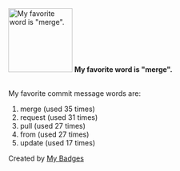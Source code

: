 <img src="https://github.com/my-badges/my-badges/blob/master/src/all-badges/favorite-word/favorite-word.png?raw=true" alt="My favorite word is &quot;merge&quot;." title="My favorite word is &quot;merge&quot;." width="128">
<strong>My favorite word is &quot;merge&quot;.</strong>
<br><br>

My favorite commit message words are:

1. merge (used 35 times)
2. request (used 31 times)
3. pull (used 27 times)
4. from (used 27 times)
5. update (used 17 times)


Created by <a href="https://github.com/my-badges/my-badges">My Badges</a>